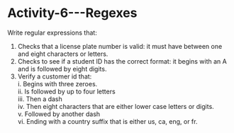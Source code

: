 # Activity-6---Regexes

Write regular expressions that:
1. Checks that a license plate number is valid: it must have between one and eight characters or letters.
2. Checks to see if a student ID has the correct format: it begins with an A and is followed by eight digits.
3. Verify a customer id that: <br>
    i. Begins with three zeroes. <br>
    ii. Is followed by up to four letters <br>
    iii. Then a dash <br>
    iv. Then eight characters that are either lower case letters or digits. <br>
    v. Followed by another dash <br>
    vi. Ending with a country suffix that is either us, ca, eng, or fr. <br>
